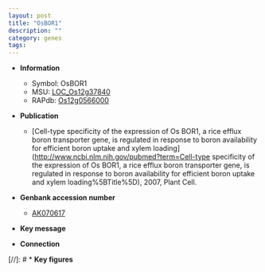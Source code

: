 ```yaml
---
layout: post
title: "OsBOR1"
description: ""
category: genes
tags: 
---
```


* **Information**  
    + Symbol: OsBOR1  
    + MSU: [LOC_Os12g37840](http://rice.plantbiology.msu.edu/cgi-bin/ORF_infopage.cgi?orf=LOC_Os12g37840)  
    + RAPdb: [Os12g0566000](http://rapdb.dna.affrc.go.jp/viewer/gbrowse_details/irgsp1?name=Os12g0566000)  

* **Publication**  
    + [Cell-type specificity of the expression of Os BOR1, a rice efflux boron transporter gene, is regulated in response to boron availability for efficient boron uptake and xylem loading](http://www.ncbi.nlm.nih.gov/pubmed?term=Cell-type specificity of the expression of Os BOR1, a rice efflux boron transporter gene, is regulated in response to boron availability for efficient boron uptake and xylem loading%5BTitle%5D), 2007, Plant Cell.

* **Genbank accession number**  
    + [AK070617](http://www.ncbi.nlm.nih.gov/nuccore/AK070617)

* **Key message**  

* **Connection**  

[//]: # * **Key figures**  


